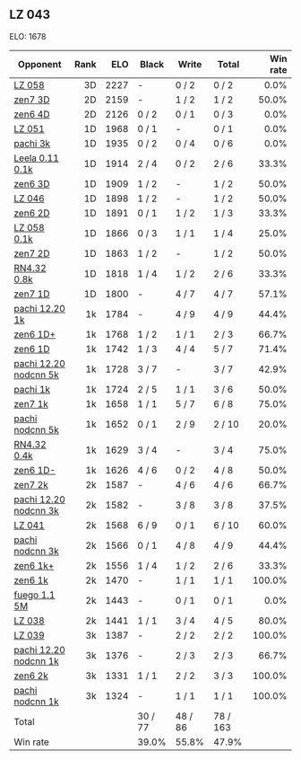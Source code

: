## LZ 043 ##

ELO: 1678

Opponent | Rank | ELO | Black | Write | Total | Win rate
---------|-----:|----:|-------|-------|-------|-------:
[LZ 058](LZ%20058.md) | 3D | 2227 | - | 0 / 2 | 0 / 2 | 0.0%
[zen7 3D](zen7%203D.md) | 2D | 2159 | - | 1 / 2 | 1 / 2 | 50.0%
[zen6 4D](zen6%204D.md) | 2D | 2126 | 0 / 2 | 0 / 1 | 0 / 3 | 0.0%
[LZ 051](LZ%20051.md) | 1D | 1968 | 0 / 1 | - | 0 / 1 | 0.0%
[pachi 3k](pachi%203k.md) | 1D | 1935 | 0 / 2 | 0 / 4 | 0 / 6 | 0.0%
[Leela 0.11 0.1k](Leela%200.11%200.1k.md) | 1D | 1914 | 2 / 4 | 0 / 2 | 2 / 6 | 33.3%
[zen6 3D](zen6%203D.md) | 1D | 1909 | 1 / 2 | - | 1 / 2 | 50.0%
[LZ 046](LZ%20046.md) | 1D | 1898 | 1 / 2 | - | 1 / 2 | 50.0%
[zen6 2D](zen6%202D.md) | 1D | 1891 | 0 / 1 | 1 / 2 | 1 / 3 | 33.3%
[LZ 058 0.1k](LZ%20058%200.1k.md) | 1D | 1866 | 0 / 3 | 1 / 1 | 1 / 4 | 25.0%
[zen7 2D](zen7%202D.md) | 1D | 1863 | 1 / 2 | - | 1 / 2 | 50.0%
[RN4.32 0.8k](RN4.32%200.8k.md) | 1D | 1818 | 1 / 4 | 1 / 2 | 2 / 6 | 33.3%
[zen7 1D](zen7%201D.md) | 1D | 1800 | - | 4 / 7 | 4 / 7 | 57.1%
[pachi 12.20 1k](pachi%2012.20%201k.md) | 1k | 1784 | - | 4 / 9 | 4 / 9 | 44.4%
[zen6 1D+](zen6%201D+.md) | 1k | 1768 | 1 / 2 | 1 / 1 | 2 / 3 | 66.7%
[zen6 1D](zen6%201D.md) | 1k | 1742 | 1 / 3 | 4 / 4 | 5 / 7 | 71.4%
[pachi 12.20 nodcnn 5k](pachi%2012.20%20nodcnn%205k.md) | 1k | 1728 | 3 / 7 | - | 3 / 7 | 42.9%
[pachi 1k](pachi%201k.md) | 1k | 1724 | 2 / 5 | 1 / 1 | 3 / 6 | 50.0%
[zen7 1k](zen7%201k.md) | 1k | 1658 | 1 / 1 | 5 / 7 | 6 / 8 | 75.0%
[pachi nodcnn 5k](pachi%20nodcnn%205k.md) | 1k | 1652 | 0 / 1 | 2 / 9 | 2 / 10 | 20.0%
[RN4.32 0.4k](RN4.32%200.4k.md) | 1k | 1629 | 3 / 4 | - | 3 / 4 | 75.0%
[zen6 1D-](zen6%201D-.md) | 1k | 1626 | 4 / 6 | 0 / 2 | 4 / 8 | 50.0%
[zen7 2k](zen7%202k.md) | 2k | 1587 | - | 4 / 6 | 4 / 6 | 66.7%
[pachi 12.20 nodcnn 3k](pachi%2012.20%20nodcnn%203k.md) | 2k | 1582 | - | 3 / 8 | 3 / 8 | 37.5%
[LZ 041](LZ%20041.md) | 2k | 1568 | 6 / 9 | 0 / 1 | 6 / 10 | 60.0%
[pachi nodcnn 3k](pachi%20nodcnn%203k.md) | 2k | 1566 | 0 / 1 | 4 / 8 | 4 / 9 | 44.4%
[zen6 1k+](zen6%201k+.md) | 2k | 1556 | 1 / 4 | 1 / 2 | 2 / 6 | 33.3%
[zen6 1k](zen6%201k.md) | 2k | 1470 | - | 1 / 1 | 1 / 1 | 100.0%
[fuego 1.1 5M](fuego%201.1%205M.md) | 2k | 1443 | - | 0 / 1 | 0 / 1 | 0.0%
[LZ 038](LZ%20038.md) | 2k | 1441 | 1 / 1 | 3 / 4 | 4 / 5 | 80.0%
[LZ 039](LZ%20039.md) | 3k | 1387 | - | 2 / 2 | 2 / 2 | 100.0%
[pachi 12.20 nodcnn 1k](pachi%2012.20%20nodcnn%201k.md) | 3k | 1376 | - | 2 / 3 | 2 / 3 | 66.7%
[zen6 2k](zen6%202k.md) | 3k | 1331 | 1 / 1 | 2 / 2 | 3 / 3 | 100.0%
[pachi nodcnn 1k](pachi%20nodcnn%201k.md) | 3k | 1324 | - | 1 / 1 | 1 / 1 | 100.0%
Total | | | 30 / 77 | 48 / 86 | 78 / 163 | 
Win rate| | | 39.0% | 55.8% | 47.9% | 
